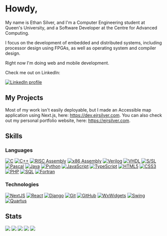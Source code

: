 # Howdy,

My name is Ethan Silver, and I'm a Computer Engineering student at Queen's University, and a Software Developer at the Centre for Advanced Computing.

I focus on the development of embedded and distributed systems, including processor design using FPGAs, as well as operating system and compiler design.

Right now I'm doing web and mobile development.

Check me out on LinkedIn:

[![LinkedIn profile](https://img.shields.io/badge/LinkedIn-black?style=for-the-badge&logo=linkedin)](https://www.linkedin.com/in/ejrsilver/)

## My Projects
Most of my work isn't easily deployable, but I made an Accessible map application using Next.js, here: https://dev.ejrsilver.com.
You can also check out my personal portfolio website, here: https://ejrsilver.com.

## Skills

### Languages

[![C](https://img.shields.io/badge/C-black?style=for-the-badge&logo=c)]()
[![C++](https://img.shields.io/badge/C++-black?style=for-the-badge&logo=cplusplus)]()
[![RISC Assembly](https://img.shields.io/badge/RISC-black?style=for-the-badge&logo=arm)]()
[![x86 Assembly](https://img.shields.io/badge/x86\/x64-black?style=for-the-badge&logo=intel)]()
[![Verilog](https://img.shields.io/badge/Verilog-black?style=for-the-badge&logo=verilog)]()
[![VHDL](https://img.shields.io/badge/VHDL-black?style=for-the-badge&logo=vhdl)]()
[![S/SL](https://img.shields.io/badge/S\/SL-black?style=for-the-badge&logo=vhdl)]()
[![Pascal](https://img.shields.io/badge/Pascal-black?style=for-the-badge&logo=pascal)]()
[![Java](https://img.shields.io/badge/java-black?style=for-the-badge&logo=openjdk)]()
[![Python](https://img.shields.io/badge/python-black?style=for-the-badge&logo=python)]()
[![JavaScript](https://img.shields.io/badge/javascript-black?style=for-the-badge&logo=javascript)]()
[![TypeScript](https://img.shields.io/badge/typescript-black?style=for-the-badge&logo=typescript)]()
[![HTML5](https://img.shields.io/badge/html-black?style=for-the-badge&logo=html5)]()
[![CSS3](https://img.shields.io/badge/css-black?style=for-the-badge&logo=css3)]()
[![PHP](https://img.shields.io/badge/php-black?style=for-the-badge&logo=php)]()
[![SQL](https://img.shields.io/badge/sql-black?style=for-the-badge&logo=postgresql)]()
[![Fortran](https://img.shields.io/badge/Fortran-black?style=for-the-badge&logo=fortran)]()

### Technologies

[![NextJS](https://img.shields.io/badge/next.js-black?style=for-the-badge&logo=next.js)]()
[![React](https://img.shields.io/badge/react-black?style=for-the-badge&logo=react)]()
[![Django](https://img.shields.io/badge/django-black?style=for-the-badge&logo=django)]()
[![Git](https://img.shields.io/badge/git-black?style=for-the-badge&logo=git)]()
[![GitHub](https://img.shields.io/badge/github-black?style=for-the-badge&logo=github)]()
[![WxWidgets](https://img.shields.io/badge/wxwidgets-black?style=for-the-badge&logo=wxwidgets)]()
[![Swing](https://img.shields.io/badge/swing-black?style=for-the-badge&logo=swing)]()
[![Quartus](https://img.shields.io/badge/quartus-black?style=for-the-badge&logo=quartus)]()

## Stats

![](http://github-profile-summary-cards.vercel.app/api/cards/profile-details?username=ejrsilver&theme=dark)
![](http://github-profile-summary-cards.vercel.app/api/cards/repos-per-language?username=ejrsilver&theme=dark)
![](http://github-profile-summary-cards.vercel.app/api/cards/most-commit-language?username=ejrsilver&theme=dark)
![](http://github-profile-summary-cards.vercel.app/api/cards/stats?username=ejrsilver&theme=dark)
![](http://github-profile-summary-cards.vercel.app/api/cards/productive-time?username=ejrsilver&theme=dark&utcOffset=8)
